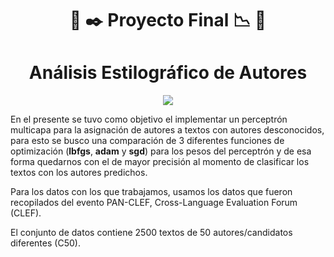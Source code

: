 <div align="center">

# 📑 ✒️ **Proyecto Final** 📉 📌

# **Análisis Estilográfico de Autores**


</div>


<div align="center">

[![](https://media.giphy.com/media/IzyI9jLVqDvB6/giphy.gif)](https://youtu.be/6uBK5kvakD8?t=56)



<!---
La informacion detallada sobre que se realizo en esta practica puede ser consultada [aquí](./Specs-Proy-Final_RPYAA.pdf).
-->


</div>

En el presente se tuvo como objetivo el implementar un perceptrón multicapa para la asignación de autores a textos con autores desconocidos, para esto se 
busco una comparación de 3 diferentes funciones de optimización (**lbfgs**, **adam** y **sgd**) para los pesos del perceptrón y de esa forma quedarnos con el de mayor 
precisión al momento de clasificar los textos con los autores predichos.

Para los datos con los que trabajamos, usamos los datos que fueron recopilados del evento PAN-CLEF, Cross-Language Evaluation Forum (CLEF).

El conjunto de datos contiene 2500 textos de 50 autores/candidatos diferentes (C50).
